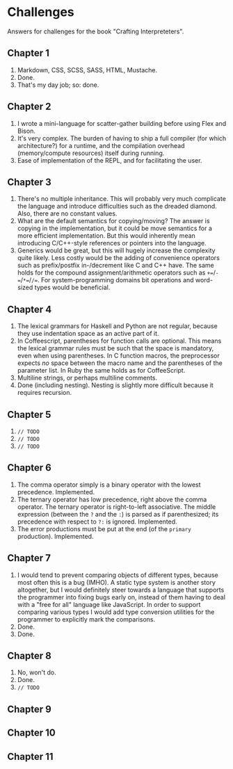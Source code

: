 # Challenges

Answers for challenges for the book "Crafting Interpreteters".

## Chapter 1

1. Markdown, CSS, SCSS, SASS, HTML, Mustache.
2. Done.
3. That's my day job; so: done.

## Chapter 2

1. I wrote a mini-language for scatter-gather building before using Flex and Bison.
2. It's very complex. The burden of having to ship a full compiler (for which architecture?) for a runtime, and the compilation overhead (memory/compute resources) itself during running.
3. Ease of implementation of the REPL, and for facilitating the user.

## Chapter 3

1. There's no multiple inheritance. This will probably very much complicate the language and introduce difficulties such as the dreaded diamond. Also, there are no constant values.
2. What are the default semantics for copying/moving? The answer is copying in the implementation, but it could be move semantics for a more efficient implementation. But this would inherently mean introducing C/C++-style references or pointers into the language.
3. Generics would be great, but this will hugely increase the complexity quite likely. Less costly would be the adding of convenience operators such as prefix/postfix in-/decrement like C and C++ have. The same holds for the compound assignment/arithmetic operators such as `+=`/`-=`/`*=`/`/=`. For system-programming domains bit operations and word-sized types would be beneficial.

## Chapter 4

1. The lexical grammars for Haskell and Python are not regular, because they use indentation space as an active part of it.
2. In Coffeescript, parentheses for function calls are optional. This means the lexical grammar rules must be such that the space is mandatory, even when using parentheses. In C function macros, the preprocessor expects _no_ space between the macro name and the parentheses of the parameter list. In Ruby the same holds as for CoffeeScript.
3. Multiline strings, or perhaps multiline comments.
4. Done (including nesting). Nesting is slightly more difficult because it requires recursion.

## Chapter 5

1. `// TODO`
2. `// TODO`
3. `// TODO`

## Chapter 6

1. The comma operator simply is a binary operator with the lowest precedence. Implemented.
2. The ternary operator has low precedence, right above the comma operator. The ternary operator is right-to-left associative. The middle expression (between the `?` and the `:`) is parsed as if parenthesized; its precedence with respect to `?:` is ignored. Implemented.
3. The error productions must be put at the end (of the `primary` production). Implemented.

## Chapter 7

1. I would tend to prevent comparing objects of different types, because most often this is a bug (IMHO). A static type system is another story altogether, but I would definitely steer towards a language that supports the programmer into fixing bugs early on, instead of them having to deal with a "free for all" language like JavaScript. In order to support comparing various types I would add type conversion utilities for the programmer to explicitly mark the comparisons.
2. Done.
3. Done.

## Chapter 8

1. No, won't do.
2. Done.
3. `// TODO`

## Chapter 9

## Chapter 10

## Chapter 11
